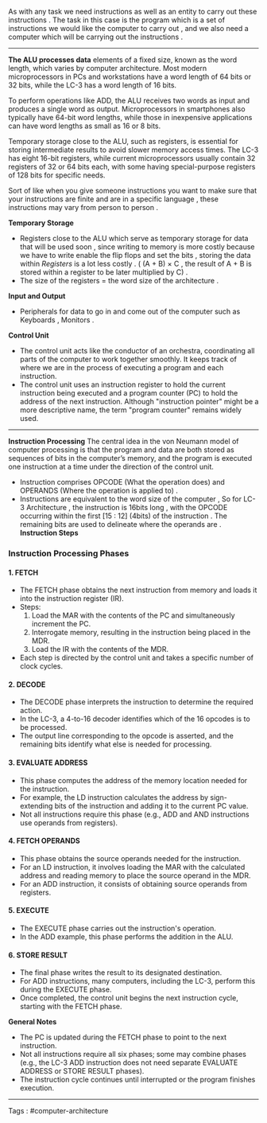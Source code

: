 As with any task we need instructions as well as an entity to carry out these instructions . The task in this case is the program which is a set of instructions we would like the computer to carry out , and we also need a computer which will be carrying out the instructions . 

___

**The ALU processes data** elements of a fixed size, known as the word length, which varies by computer architecture. Most modern microprocessors in PCs and workstations have a word length of 64 bits or 32 bits, while the LC-3 has a word length of 16 bits.

To perform operations like ADD, the ALU receives two words as input and produces a single word as output. Microprocessors in smartphones also typically have 64-bit word lengths, while those in inexpensive applications can have word lengths as small as 16 or 8 bits.

Temporary storage close to the ALU, such as registers, is essential for storing intermediate results to avoid slower memory access times. The LC-3 has eight 16-bit registers, while current microprocessors usually contain 32 registers of 32 or 64 bits each, with some having special-purpose registers of 128 bits for specific needs.

Sort of like when you give someone instructions you want to make sure that your instructions are finite and are in a specific language , these instructions may vary from person to person . 

**Temporary Storage** 
- Registers close to the ALU which serve as temporary storage for data that will be used soon , since writing to memory is more costly because we have to write enable the flip flops and set the bits , storing the data within *Registers* is a lot less costly . ( (A + B) $\times$ C , the result of A + B is stored within a register to be later multiplied by C) . 
- The size of the registers = the word size of the architecture .  

**Input and Output**
- Peripherals for data to go in and come out of the computer such as Keyboards , Monitors  . 

**Control Unit**
- The control unit acts like the conductor of an orchestra, coordinating all parts of the computer to work together smoothly. It keeps track of where we are in the process of executing a program and each instruction.
- The control unit uses an instruction register to hold the current instruction being executed and a program counter (PC) to hold the address of the next instruction. Although "instruction pointer" might be a more descriptive name, the term "program counter" remains widely used.

___
**Instruction Processing** 
The central idea in the von Neumann model of computer processing is that the program and data are both stored as sequences of bits in the computer’s memory, and the program is executed one instruction at a time under the direction of the control unit.

- Instruction comprises OPCODE (What the operation does) and OPERANDS (Where the operation is applied to) .
- Instructions are equivalent to the word size of the computer , So for LC-3 Architecture , the instruction is 16bits long , with the OPCODE occurring within the first [15 : 12] (4bits) of the instruction . The remaining bits are used to delineate where the operands are . 
**Instruction Steps** 
### Instruction Processing Phases

#### 1. FETCH
- The FETCH phase obtains the next instruction from memory and loads it into the instruction register (IR).
- Steps:
  1. Load the MAR with the contents of the PC and simultaneously increment the PC.
  2. Interrogate memory, resulting in the instruction being placed in the MDR.
  3. Load the IR with the contents of the MDR.
- Each step is directed by the control unit and takes a specific number of clock cycles.

#### 2. DECODE
- The DECODE phase interprets the instruction to determine the required action.
- In the LC-3, a 4-to-16 decoder identifies which of the 16 opcodes is to be processed.
- The output line corresponding to the opcode is asserted, and the remaining bits identify what else is needed for processing.

#### 3. EVALUATE ADDRESS
- This phase computes the address of the memory location needed for the instruction.
- For example, the LD instruction calculates the address by sign-extending bits of the instruction and adding it to the current PC value.
- Not all instructions require this phase (e.g., ADD and AND instructions use operands from registers).

#### 4. FETCH OPERANDS
- This phase obtains the source operands needed for the instruction.
- For an LD instruction, it involves loading the MAR with the calculated address and reading memory to place the source operand in the MDR.
- For an ADD instruction, it consists of obtaining source operands from registers.

#### 5. EXECUTE
- The EXECUTE phase carries out the instruction's operation.
- In the ADD example, this phase performs the addition in the ALU.

#### 6. STORE RESULT
- The final phase writes the result to its designated destination.
- For ADD instructions, many computers, including the LC-3, perform this during the EXECUTE phase.
- Once completed, the control unit begins the next instruction cycle, starting with the FETCH phase.

**General Notes**
- The PC is updated during the FETCH phase to point to the next instruction.
- Not all instructions require all six phases; some may combine phases (e.g., the LC-3 ADD instruction does not need separate EVALUATE ADDRESS or STORE RESULT phases).
- The instruction cycle continues until interrupted or the program finishes execution.


---

Tags : #computer-architecture 